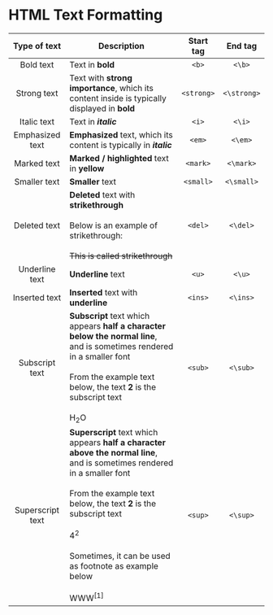 # HTML Text Formatting

| Type of text | Description | Start tag | End tag |
|:---:|---|:---:|:---:|
| Bold text | Text in **bold** | `<b>` | `<\b>` |
| Strong text | Text with **strong importance**, which its content inside is typically displayed in **bold** | `<strong>` | `<\strong>` |
| Italic text | Text in ***italic*** | `<i>` | `<\i>` |
| Emphasized text | **Emphasized** text, which its content is typically in ***italic*** | `<em>` | `<\em>` |
| Marked text | **Marked / highlighted** text in **yellow** | `<mark>` | `<\mark>` |
| Smaller text | **Smaller** text | `<small>` | `<\small>` |
| Deleted text | **Deleted** text with **strikethrough** <br><br> Below is an example of strikethrough: <br><br> <del>This is called strikethrough</del> | `<del>` | `<\del>` |
| Underline text | **Underline** text | `<u>` | `<\u>` |
| Inserted text | **Inserted** text with **underline** | `<ins>` | `<\ins>` |
| Subscript text | **Subscript** text which appears **half a character below the normal line**, and is sometimes rendered in a smaller font <br><br> From the example text below, the text **2** is the subscript text <br><br> H<sub>2</sub>O | `<sub>` | `<\sub>` |
| Superscript text | **Superscript** text which appears **half a character above the normal line**, and is sometimes rendered in a smaller font <br><br> From the example text below, the text **2** is the subscript text <br><br> 4<sup>2</sup> <br><br> Sometimes, it can be used as footnote as example below <br><br> WWW<sup>[1]</sup> | `<sup>` | `<\sup>` |